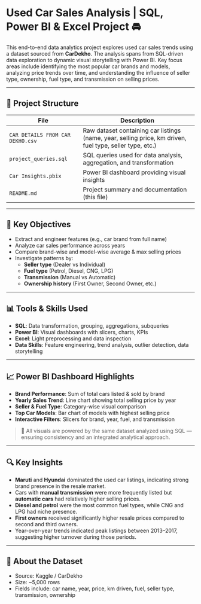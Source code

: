# Used Car Sales Analysis | SQL, Power BI & Excel Project 🚘

This end-to-end data analytics project explores used car sales trends using a dataset sourced from **CarDekho**. The analysis spans from SQL-driven data exploration to dynamic visual storytelling with Power BI. Key focus areas include identifying the most popular car brands and models, analyzing price trends over time, and understanding the influence of seller type, ownership, fuel type, and transmission on selling prices.

---

## 📂 Project Structure

| File | Description |
|------|-------------|
| `CAR DETAILS FROM CAR DEKHO.csv` | Raw dataset containing car listings (name, year, selling price, km driven, fuel type, seller type, etc.) |
| `project_queries.sql` | SQL queries used for data analysis, aggregation, and transformation |
| `Car Insights.pbix` | Power BI dashboard providing visual insights |
| `README.md` | Project summary and documentation (this file) |

---

## 🧠 Key Objectives

- Extract and engineer features (e.g., car brand from full name)
- Analyze car sales performance across years
- Compare brand-wise and model-wise average & max selling prices
- Investigate patterns by:
  - **Seller type** (Dealer vs Individual)
  - **Fuel type** (Petrol, Diesel, CNG, LPG)
  - **Transmission** (Manual vs Automatic)
  - **Ownership history** (First Owner, Second Owner, etc.)

---

## 📊 Tools & Skills Used

- **SQL**: Data transformation, grouping, aggregations, subqueries
- **Power BI**: Visual dashboards with slicers, charts, KPIs
- **Excel**: Light preprocessing and data inspection
- **Data Skills**: Feature engineering, trend analysis, outlier detection, data storytelling

---

## 📈 Power BI Dashboard Highlights

- **Brand Performance**: Sum of total cars listed & sold by brand
- **Yearly Sales Trend**: Line chart showing total selling price by year
- **Seller & Fuel Type**: Category-wise visual comparison
- **Top Car Models**: Bar chart of models with highest selling price
- **Interactive Filters**: Slicers for brand, year, fuel, and transmission

> 🧩 All visuals are powered by the same dataset analyzed using SQL — ensuring consistency and an integrated analytical approach.

---

## 🔍 Key Insights

- **Maruti** and **Hyundai** dominated the used car listings, indicating strong brand presence in the resale market.
- Cars with **manual transmission** were more frequently listed but **automatic cars** had relatively higher selling prices.
- **Diesel and petrol** were the most common fuel types, while CNG and LPG had niche presence.
- **First owners** received significantly higher resale prices compared to second and third owners.
- Year-over-year trends indicated peak listings between 2013–2017, suggesting higher turnover during those periods.

---

## 📌 About the Dataset

- Source: Kaggle / CarDekho 
- Size: ~5,000 rows
- Fields include: car name, year, price, km driven, fuel, seller type, transmission, ownership


